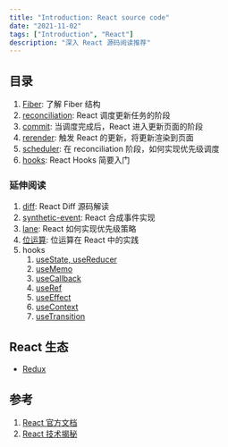 ```yaml
---
title: "Introduction: React source code"
date: "2021-11-02"
tags: ["Introduction", "React"]
description: "深入 React 源码阅读推荐"
---
```


## 目录

1. [Fiber](/react/fiber): 了解 Fiber 结构
2. [reconciliation](/react/progress/reconciliation): React 调度更新任务的阶段
3. [commit](/react/progress/commit): 当调度完成后，React 进入更新页面的阶段
4. [rerender](/react/rerender): 触发 React 的更新，将更新渲染到页面
5. [scheduler](/react/scheduler): 在 reconciliation 阶段，如何实现优先级调度
6. [hooks](/react/hooks): React Hooks 简要入门

### 延伸阅读

1. [diff](/react/diff): React Diff 源码解读
2. [synthetic-event](/react/synthetic-event): React 合成事件实现
3. [lane](/react/lane): React 如何实现优先级策略
4. [位运算](/react/bitwise-operators): 位运算在 React 中的实践
5. hooks
   1. [useState, useReducer](/react/use-state-reducer)
   2. [useMemo](/react/use-memo)
   3. [useCallback](/react/use-callback)
   4. [useRef](/react/use-ref)
   5. [useEffect](/react/use-effect)
   6. [useContext](/react/use-context)
   7. [useTransition](/react/use-transition)

## React 生态

- [Redux](/react/redux)

## 参考

1. [React 官方文档](https://zh-hans.reactjs.org/)
2. [React 技术揭秘](https://react.iamkasong.com/)

